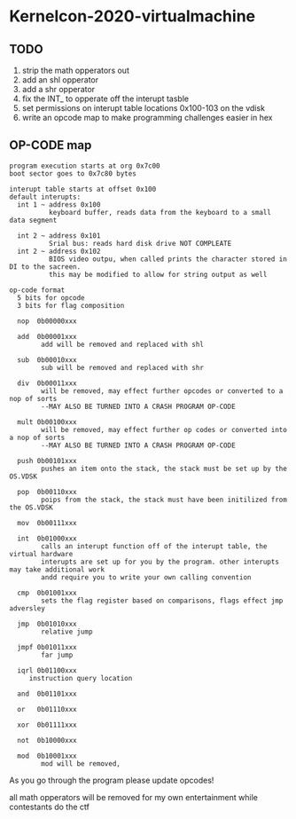 # Kernelcon-2020-virtualmachine

## TODO

1. strip the math opperators out
2. add an shl opperator
3. add a shr opperator
4. fix the INT_ to opperate off the interupt tasble
5. set permissions on interupt table locations 0x100-103 on the vdisk
6. write an opcode map to make programming challenges easier in hex

## OP-CODE map
~~~~
program execution starts at org 0x7c00 
boot sector goes to 0x7c80 bytes 

interupt table starts at offset 0x100
default interupts:
  int 1 ~ address 0x100
          keyboard buffer, reads data from the keyboard to a small data segment 
          
  int 2 ~ address 0x101 
          Srial bus: reads hard disk drive NOT COMPLEATE
  int 2 ~ address 0x102
          BIOS video outpu, when called prints the character stored in DI to the sacreen.
          this may be modified to allow for string output as well 
          
op-code format
  5 bits for opcode
  3 bits for flag composition
  
  nop  0b00000xxx
  
  add  0b00001xxx
        add will be removed and replaced with shl
        
  sub  0b00010xxx
        sub will be removed and replaced with shr
        
  div  0b00011xxx
        will be removed, may effect further opcodes or converted to a nop of sorts
        --MAY ALSO BE TURNED INTO A CRASH PROGRAM OP-CODE
        
  mult 0b00100xxx
        will be removed, may effect further op codes or converted into a nop of sorts
        --MAY ALSO BE TURNED INTO A CRASH PROGRAM OP-CODE
        
  push 0b00101xxx 
        pushes an item onto the stack, the stack must be set up by the OS.VDSK
        
  pop  0b00110xxx
        poips from the stack, the stack must have been initilized from the OS.VDSK 
  
  mov  0b00111xxx
  
  int  0b01000xxx 
        calls an interupt function off of the interupt table, the virtual hardware 
        interupts are set up for you by the program. other interupts may take additional work
        andd require you to write your own calling convention
  
  cmp  0b01001xxx
        sets the flag register based on comparisons, flags effect jmp adversley
        
  jmp  0b01010xxx
        relative jump
    
  jmpf 0b01011xxx
        far jump
        
  iqrl 0b01100xxx
     instruction query location
     
  and  0b01101xxx
        
  or   0b01110xxx
  
  xor  0b01111xxx
  
  not  0b10000xxx
  
  mod  0b10001xxx   
        mod will be removed,
  ~~~~ 
  
  As you go through the program please update opcodes!
  
  all math opperators will be removed for my own entertainment while contestants do the ctf 
